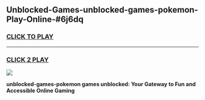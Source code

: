 
## Unblocked-Games-unblocked-games-pokemon-Play-Online-#6j6dq
<h3>
<a href="https://premium.freeplayer.one?title=unblocked-games-pokemon&ref=27F">CLICK TO PLAY</a></h3>
<hr>

<h3>
<a href="https://premium.freeplayer.one?title=unblocked-games-pokemon&ref=27F">CLICK 2 PLAY</a>
  
</h3>

<a href="https://premium.freeplayer.one?title=unblocked-games-pokemon&ref=27F"><img src="https://clearcache.store/games.png"></a>


**unblocked-games-pokemon games unblocked: Your Gateway to Fun and Accessible Online Gaming**
